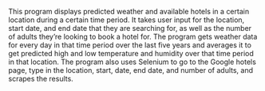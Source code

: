 This program displays predicted weather and available hotels in a certain location during a certain time period. It takes user input for the location, start date, and end date that they are searching for, as well as the number of adults they’re looking to book a hotel for. The program gets weather data for every day in that time period over the last five years and averages it to get predicted high and low temperature and humidity over that time period in that location. The program also uses Selenium to go to the Google hotels page, type in the location, start, date, end date, and number of adults, and scrapes the results.
